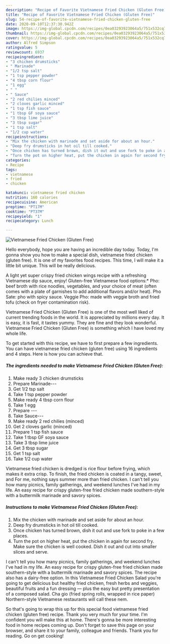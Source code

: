 ```yaml
---
description: "Recipe of Favorite Vietnamese Fried Chicken (Gluten Free)"
title: "Recipe of Favorite Vietnamese Fried Chicken (Gluten Free)"
slug: 54-recipe-of-favorite-vietnamese-fried-chicken-gluten-free
date: 2020-09-10T12:37:30.942Z
image: https://img-global.cpcdn.com/recipes/0ea03293923064a5/751x532cq70/vietnamese-fried-chicken-gluten-free-recipe-main-photo.jpg
thumbnail: https://img-global.cpcdn.com/recipes/0ea03293923064a5/751x532cq70/vietnamese-fried-chicken-gluten-free-recipe-main-photo.jpg
cover: https://img-global.cpcdn.com/recipes/0ea03293923064a5/751x532cq70/vietnamese-fried-chicken-gluten-free-recipe-main-photo.jpg
author: Alfred Simpson
ratingvalue: 5
reviewcount: 6937
recipeingredient:
- "3 chicken drumsticks"
- " Marinade"
- "1/2 tsp salt"
- "1 tsp pepper powder"
- "4 tbsp corn flour"
- "1 egg"
- " "
- " Sauce"
- "2 red chilies minced"
- "2 cloves garlic minced"
- "1 tsp fish sauce"
- "1 tbsp GF soya sauce"
- "3 tbsp lime juice"
- "3 tbsp sugar"
- "1 tsp salt"
- "1/2 cup water"
recipeinstructions:
- "Mix the chicken with marinade and set aside for about an hour."
- "Deep fry drumsticks in hot oil till cooked."
- "Once chicken has turned brown, dish it out and use fork to poke in a few places."
- "Turn the pot on higher heat, put the chicken in again for second fry. Make sure the chicken is well cooked. Dish it out and cut into smaller slices and serve."
categories:
- Recipe
tags:
- vietnamese
- fried
- chicken

katakunci: vietnamese fried chicken 
nutrition: 160 calories
recipecuisine: American
preptime: "PT17M"
cooktime: "PT37M"
recipeyield: "1"
recipecategory: Lunch

---
```



![Vietnamese Fried Chicken (Gluten Free)](https://img-global.cpcdn.com/recipes/0ea03293923064a5/751x532cq70/vietnamese-fried-chicken-gluten-free-recipe-main-photo.jpg)

Hello everybody, hope you are having an incredible day today. Today, I'm gonna show you how to make a special dish, vietnamese fried chicken (gluten free). It is one of my favorites food recipes. This time, I will make it a little bit unique. This will be really delicious.

A light yet super crispy fried chicken wings recipe with a refreshing Vietnamese dip sauce, enjoy! Gluten-free Vietnamese food options:* Pho: beef broth with rice noodles, vegetables, and your choice of meat (often comes with a plate of garnishes to add additional flavors and/or heat). Pho Sate: pho with spicy sauce. Veggie Pho: made with veggie broth and fried tofu (check on fryer contamination risk).

Vietnamese Fried Chicken (Gluten Free) is one of the most well liked of current trending foods in the world. It is appreciated by millions every day. It is easy, it is fast, it tastes yummy. They are fine and they look wonderful. Vietnamese Fried Chicken (Gluten Free) is something which I have loved my whole life.


To get started with this recipe, we have to first prepare a few ingredients. You can have vietnamese fried chicken (gluten free) using 16 ingredients and 4 steps. Here is how you can achieve that.

<!--inarticleads1-->

##### The ingredients needed to make Vietnamese Fried Chicken (Gluten Free):

1. Make ready 3 chicken drumsticks
1. Prepare  Marinade---
1. Get 1/2 tsp salt
1. Take 1 tsp pepper powder
1. Make ready 4 tbsp corn flour
1. Take 1 egg
1. Prepare  ---
1. Take  Sauce---
1. Make ready 2 red chilies (minced)
1. Get 2 cloves garlic (minced)
1. Prepare 1 tsp fish sauce
1. Take 1 tbsp GF soya sauce
1. Take 3 tbsp lime juice
1. Get 3 tbsp sugar
1. Get 1 tsp salt
1. Take 1/2 cup water


Vietnamese fried chicken is dredged is rice flour before frying, which makes it extra crisp. To finish, the fried chicken is coated in a tangy, sweet, and For me, nothing says summer more than fried chicken. I can&#39;t tell you how many picnics, family gatherings, and weekend lunches I&#39;ve had in my life. An easy recipe for crispy gluten-free fried chicken made southern-style with a buttermilk marinade and savory spices. 

<!--inarticleads2-->

##### Instructions to make Vietnamese Fried Chicken (Gluten Free):

1. Mix the chicken with marinade and set aside for about an hour.
1. Deep fry drumsticks in hot oil till cooked.
1. Once chicken has turned brown, dish it out and use fork to poke in a few places.
1. Turn the pot on higher heat, put the chicken in again for second fry. Make sure the chicken is well cooked. Dish it out and cut into smaller slices and serve.


I can&#39;t tell you how many picnics, family gatherings, and weekend lunches I&#39;ve had in my life. An easy recipe for crispy gluten-free fried chicken made southern-style with a buttermilk marinade and savory spices. The recipe also has a dairy-free option. In this Vietnamese Fried Chicken Salad you&#39;re going to get delicious but healthy fried chicken, fresh herbs and veggies, beautiful fruits and a fun dressing — plus the easy but pretty presentation of a composed salad. Cha gio (fried spring rolls, wrapped in rice paper) Northern-style Vietnamese restaurants will call these nem. 

So that's going to wrap this up for this special food vietnamese fried chicken (gluten free) recipe. Thank you very much for your time. I'm confident you will make this at home. There's gonna be more interesting food in home recipes coming up. Don't forget to save this page on your browser, and share it to your family, colleague and friends. Thank you for reading. Go on get cooking!
